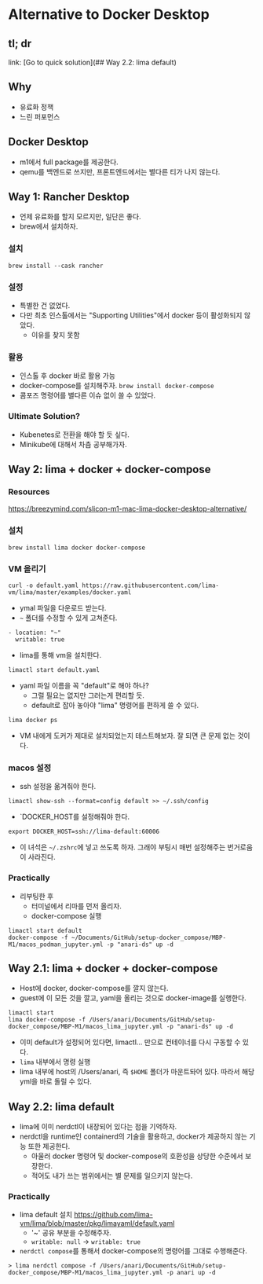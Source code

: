 # Alternative to Docker Desktop 

## tl; dr 

link: [Go to quick solution](## Way 2.2: lima default)

## Why 

- 유료화 정책 
- 느린 퍼포먼스 

## Docker Desktop 

- m1에서 full package를 제공한다. 
- qemu를 백엔드로 쓰지만, 프론트엔드에서는 별다른 티가 나지 않는다. 

## Way 1: Rancher Desktop 

- 언제 유료화를 할지 모르지만, 일단은 좋다. 
- brew에서 설치하자. 

### 설치

`brew install --cask rancher`

### 설정

- 특별한 건 없었다. 
- 다만 최초 인스톨에서는 "Supporting Utilities"에서 docker 등이 활성화되지 않았다. 
    + 이유를 찾지 못함 

### 활용 

- 인스톨 후 docker 바로 활용 가능 
- docker-compose를 설치해주자. `brew install docker-compose`
- 콤포즈 명령어를 별다른 이슈 없이 쓸 수 있었다. 

### Ultimate Solution?

- Kubenetes로 전환을 해야 할 듯 싶다. 
- Minikube에 대해서 차츰 공부해가자. 

## Way 2: lima + docker + docker-compose 

### Resources 

https://breezymind.com/slicon-m1-mac-lima-docker-desktop-alternative/


### 설치

```
brew install lima docker docker-compose
```

### VM 올리기 

```
curl -o default.yaml https://raw.githubusercontent.com/lima-vm/lima/master/examples/docker.yaml
```

- ymal 파일을 다운로드 받는다. 
- `~` 폴더를 수정할 수 있게 고쳐준다. 

```
- location: "~"
  writable: true
```

- lima를 통해 vm을 설치한다. 

```
limactl start default.yaml 
```

- yaml 파일 이름을 꼭 "default"로 해야 하나? 
    + 그럴 필요는 없지만 그러는게 편리할 듯. 
    + default로 잡아 놓아야 "lima" 명령어를 편하게 쓸 수 있다. 

```
lima docker ps
```

- VM 내에게 도커가 제대로 설치되었는지 테스트해보자. 잘 되면 큰 문제 없는 것이다. 

### macos 설정 

- ssh 설정을 옮겨줘야 한다. 

```
limactl show-ssh --format=config default >> ~/.ssh/config
```

- `DOCKER_HOST를 설정해줘야 한다. 

```
export DOCKER_HOST=ssh://lima-default:60006
```

- 이 녀석은 `~/.zshrc`에 넣고 쓰도록 하자. 그래야 부팅시 매번 설정해주는 번거로움이 사라진다. 

### Practically 

- 리부팅한 후
  + 터미널에서 리마를 먼저 올리자. 
  + docker-compose 실행 

```shell
limactl start default 
docker-compose -f ~/Documents/GitHub/setup-docker_compose/MBP-M1/macos_podman_jupyter.yml -p "anari-ds" up -d
```
## Way 2.1: lima + docker + docker-compose 

- Host에 docker, docker-compose를 깔지 않는다. 
- guest에 이 모든 것을 깔고, yaml을 올리는 것으로 docker-image를 실행한다. 

```shell
limactl start 
lima docker-compose -f /Users/anari/Documents/GitHub/setup-docker_compose/MBP-M1/macos_lima_jupyter.yml -p "anari-ds" up -d
```

- 이미 default가 설정되어 있다면, limactl... 만으로 컨테이너를 다시 구동할 수 있다. 
- `lima` 내부에서 명령 실행
- lima 내부에 host의 /Users/anari, 즉 `$HOME` 폴더가 마운트돠어 있다. 따라서 해당 yml을 바로 돌릴 수 있다. 

## Way 2.2: lima default

- lima에 이미 nerdctl이 내장되어 있다는 점을 기억하자. 
- nerdctl을 runtime인 containerd의 기술을 활용하고, docker가 제공하지 않는 기능 또한 제공한다. 
  + 아울러 docker 명령어 및 docker-compose의 호환성을 상당한 수준에서 보장한다. 
  + 적어도 내가 쓰는 범위에서는 별 문제를 일으키지 않는다. 

### Practically

- lima default 설치 
https://github.com/lima-vm/lima/blob/master/pkg/limayaml/default.yaml
  + '~' 공유 부분을 수정해주자. 
  + `writable: null` &rarr; `writable: true`
- `nerdctl compose`를 통해서 docker-compose의 명령어를 그대로 수행해준다. 

```shell
> lima nerdctl compose -f /Users/anari/Documents/GitHub/setup-docker_compose/MBP-M1/macos_lima_jupyter.yml -p anari up -d
```
